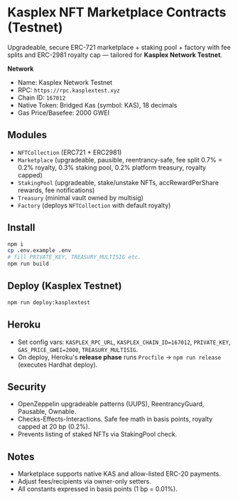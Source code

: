 # Kasplex NFT Marketplace Contracts (Testnet)

Upgradeable, secure ERC-721 marketplace + staking pool + factory with fee splits and ERC-2981 royalty cap — tailored for **Kasplex Network Testnet**.

**Network**
- Name: Kasplex Network Testnet
- RPC: `https://rpc.kasplextest.xyz`
- Chain ID: `167012`
- Native Token: Bridged Kas (symbol: KAS), 18 decimals
- Gas Price/Basefee: 2000 GWEI

## Modules
- `NFTCollection` (ERC721 + ERC2981)
- `Marketplace` (upgradeable, pausible, reentrancy-safe, fee split 0.7% = 0.2% royalty, 0.3% staking pool, 0.2% platform treasury, royalty capped)
- `StakingPool` (upgradeable, stake/unstake NFTs, accRewardPerShare rewards, fee notifications)
- `Treasury` (minimal vault owned by multisig)
- `Factory` (deploys `NFTCollection` with default royalty)

## Install
```bash
npm i
cp .env.example .env
# fill PRIVATE_KEY, TREASURY_MULTISIG etc.
npm run build
```

## Deploy (Kasplex Testnet)
```bash
npm run deploy:kasplextest
```

## Heroku
- Set config vars: `KASPLEX_RPC_URL`, `KASPLEX_CHAIN_ID=167012`, `PRIVATE_KEY`, `GAS_PRICE_GWEI=2000`, `TREASURY_MULTISIG`.
- On deploy, Heroku's **release phase** runs `Procfile` → `npm run release` (executes Hardhat deploy).

## Security
- OpenZeppelin upgradeable patterns (UUPS), ReentrancyGuard, Pausable, Ownable.
- Checks-Effects-Interactions. Safe fee math in basis points, royalty capped at 20 bp (0.2%).
- Prevents listing of staked NFTs via StakingPool check.

## Notes
- Marketplace supports native KAS and allow-listed ERC-20 payments.
- Adjust fees/recipients via owner-only setters.
- All constants expressed in basis points (1 bp = 0.01%).
